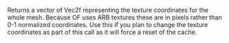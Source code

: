Returns a vector of Vec2f representing the texture coordinates for the whole mesh. Because OF uses ARB textures these are in pixels rather than 0-1 normalized coordinates. Use this if you plan to change the texture coordinates as part of this call as it will force a reset of the cache.
